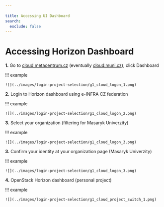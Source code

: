 ```yaml
---

title: Accessing UI Dashboard
search:
  exclude: false
---
```


# Accessing Horizon Dashboard


**1.** Go to [cloud.metacentrum.cz](https://cloud.metacentrum.cz/) (eventually [cloud.muni.cz](https://cloud.muni.cz/)), click Dashboard

!!! example

    ![](../images/login-project-selection/g1_cloud_logon_1.png)

**2.** Login to Horizon dashboard using e-INFRA CZ federation

!!! example

    ![](../images/login-project-selection/g1_cloud_logon_2.png)

**3.** Select your organization (filtering for Masaryk Univerzity)

!!! example

    ![](../images/login-project-selection/g1_cloud_logon_3.png)

**3.** Confirm your identity at your organization page (Masaryk Univerzity)

!!! example

    ![](../images/login-project-selection/g1_cloud_logon_3.png)

**4.** OpenStack Horizon dashboard (personal project)

!!! example

    ![](../images/login-project-selection/g1_cloud_project_switch_1.png)
